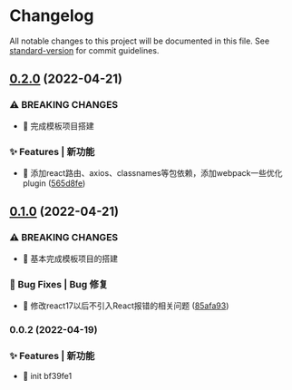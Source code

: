 # Changelog

All notable changes to this project will be documented in this file. See [standard-version](https://github.com/conventional-changelog/standard-version) for commit guidelines.

## [0.2.0](https://github.com/lzw1998/leven-react-template/compare/v0.1.0...v0.2.0) (2022-04-21)


### ⚠ BREAKING CHANGES

* 🧨 完成模板项目搭建

### ✨ Features | 新功能

* 🎸 添加react路由、axios、classnames等包依赖，添加webpack一些优化plugin ([565d8fe](https://github.com/lzw1998/leven-react-template/commit/565d8fe798d296dc335ccf34c31b3a8f3e6a5f8a))

## [0.1.0](https://github.com/lzw1998/leven-react-template/compare/v0.0.2...v0.1.0) (2022-04-21)


### ⚠ BREAKING CHANGES

* 🧨 基本完成模板项目的搭建

### 🐛 Bug Fixes | Bug 修复

* 🐛 修改react17以后不引入React报错的相关问题 ([85afa93](https://github.com/lzw1998/leven-react-template/commit/85afa93dabac2ad4e73581b778323913757c099a))

### 0.0.2 (2022-04-19)


### ✨ Features | 新功能

* 🎸 init bf39fe1
